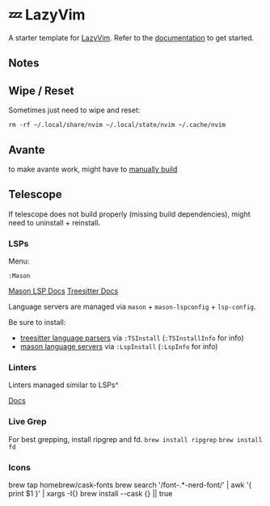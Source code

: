 # 💤 LazyVim

A starter template for [LazyVim](https://github.com/LazyVim/LazyVim).
Refer to the [documentation](https://lazyvim.github.io/installation) to get started.

## Notes

## Wipe / Reset

Sometimes just need to wipe and reset:

```
rm -rf ~/.local/share/nvim ~/.local/state/nvim ~/.cache/nvim
```

## Avante

to make avante work, might have to [manually build](https://github.com/yetone/avante.nvim/issues/612#issuecomment-2375729928)

## Telescope

If telescope does not build properly (missing build dependencies), might need to uninstall + reinstall.

### LSPs

Menu:
```
:Mason
```

[Mason LSP Docs](https://github.com/williamboman/mason-lspconfig.nvim?tab=readme-ov-file#installation)
[Treesitter Docs](https://github.com/nvim-treesitter/nvim-treesitter)

Language servers are managed via `mason` + `mason-lspconfig` + `lsp-config`.

Be sure to install:
- [treesitter language parsers](https://github.com/nvim-treesitter/nvim-treesitter?tab=readme-ov-file#language-parsers) via `:TSInstall` (`:TSInstallInfo` for info)
- [mason language servers](https://github.com/williamboman/mason-lspconfig.nvim?tab=readme-ov-file#available-lsp-servers) via `:LspInstall` (`:LspInfo` for info) 

### Linters

Linters managed similar to LSPs^

[Docs](https://github.com/mfussenegger/nvim-lint)

### Live Grep

For best grepping, install ripgrep and fd.
`brew install ripgrep`
`brew install fd`

### Icons

brew tap homebrew/cask-fonts
brew search '/font-.*-nerd-font/' | awk '{ print $1 }' | xargs -I{} brew install --cask {} || true
